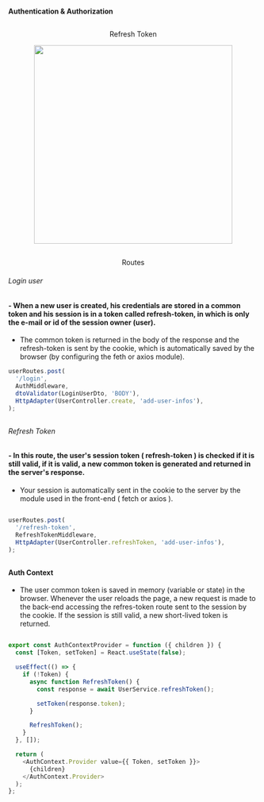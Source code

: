#### Authentication & Authorization 

##

<p align="center">
 Refresh Token
</p>

<p align="center">
    <IMG height="400" src="https://user-images.githubusercontent.com/69175890/202930289-61665a3d-f0d7-49a6-aa5d-1d02986a19d9.png">
</p>

##

<p align="center">
 Routes
</p>



###### Login user 

#### - When a new user is created, his credentials are stored in a common token and his session is in a token called refresh-token, in which is only the e-mail or id of the session owner (user).

- The common token is returned in the body of the response and the refresh-token is sent by the cookie, which is automatically saved by the browser (by configuring the feth or axios module).

```js
userRoutes.post(
  '/login',
  AuthMiddleware,
  dtoValidator(LoginUserDto, 'BODY'),
  HttpAdapter(UserController.create, 'add-user-infos'),
);
```

##

###### Refresh Token 

#### - In this route, the user's session token ( refresh-token ) is checked if it is still valid, if it is valid, a new common token is generated and returned in the server's response.

- Your session is automatically sent in the cookie to the server by the module used in the front-end ( fetch or axios ).

```js 

userRoutes.post(
  '/refresh-token',
  RefreshTokenMiddleware,
  HttpAdapter(UserController.refreshToken, 'add-user-infos'),
);

```

##

#### Auth Context

- The user common token is saved in memory (variable or state) in the browser. Whenever the user reloads the page, a new request is made to the back-end accessing the refres-token route sent to the session by the cookie. If the session is still valid, a new short-lived token is returned.

```js 

export const AuthContextProvider = function ({ children }) {
  const [Token, setToken] = React.useState(false);

  useEffect(() => {
    if (!Token) {
      async function RefreshToken() {
        const response = await UserService.refreshToken();

        setToken(response.token);
      }

      RefreshToken();
    }
  }, []);

  return (
    <AuthContext.Provider value={{ Token, setToken }}>
      {children}
    </AuthContext.Provider>
  );
};

```



